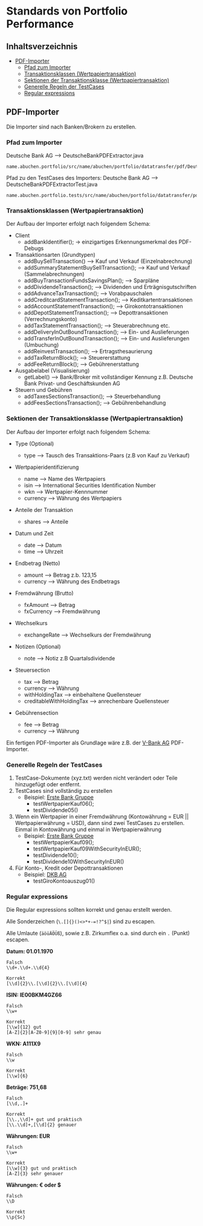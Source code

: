 # Standards von Portfolio Performance

## Inhaltsverzeichnis
- [PDF-Importer](#PDF-Importer)
	- [Pfad zum Importer](#Pfad_zum_Importer)
	- [Transaktionsklassen (Wertpapiertransaktion)](#Transaktionsklassen_Wertpapiertransaktion)
	- [Sektionen der Transaktionsklasse (Wertpapiertransaktion)](#Sektionen_der_Transaktionsklasse_Wertpapiertransaktion_)
	- [Generelle Regeln der TestCases](#Generelle_Regeln_der_TestCases)
	- [Regular expressions](#Regular_expressions)

<a name="PDF-Importer"></a>
## PDF-Importer
Die Importer sind nach Banken/Brokern zu erstellen.


<a name="Pfad"></a>
### Pfad zum Importer
Deutsche Bank AG --> DeutscheBankPDFExtractor.java
```
name.abuchen.portfolio/src/name/abuchen/portfolio/datatransfer/pdf/DeutscheBankPDFExtractor.java
```
Pfad zu den TestCases des Importers:
Deutsche Bank AG --> DeutscheBankPDFExtractorTest.java
```
name.abuchen.portfolio.tests/src/name/abuchen/portfolio/datatransfer/pdf/deutschebank/DeutscheBankPDFExtractorTest.java
```


<a name="Transaktionsklassen_Wertpapiertransaktion"></a>
### Transaktionsklassen (Wertpapiertransaktion)

Der Aufbau der Importer erfolgt nach folgendem Schema:
* Client
  * addBankIdentifier(); -> einzigartiges Erkennungsmerkmal des PDF-Debugs
* Transaktionsarten (Grundtypen)
  * addBuySellTransaction() --> Kauf und Verkauf (Einzelnabrechnung)
  * addSummaryStatementBuySellTransaction();  --> Kauf und Verkauf (Sammelabrechnungen)
  * addBuyTransactionFundsSavingsPlan(); --> Sparpläne
  * addDividendeTransaction(); --> Dividenden und Erträgnisgutschriften
  * addAdvanceTaxTransaction(); --> Vorabpauschalen
  * addCreditcardStatementTransaction(); --> Keditkartentransaktionen
  * addAccountStatementTransaction(); --> Girokontotransaktionen
  * addDepotStatementTransaction(); --> Depottransaktionen (Verrechnungskonto)
  * addTaxStatementTransaction(); --> Steuerabrechnung etc.
  * addDeliveryInOutBoundTransaction(); --> Ein- und Auslieferungen
  * addTransferInOutBoundTransaction(); --> Ein- und Auslieferungen (Umbuchung)
  * addReinvestTransaction(); --> Ertragsthesaurierung
  * addTaxReturnBlock(); --> Steuererstattung
  * addFeeReturnBlock(); --> Gebührenerstattung
* Ausgabelabel (Visualisierung)
  * getLabel() --> Bank/Broker mit vollständiger Kennung z.B. Deutsche Bank Privat- und Geschäftskunden AG
* Steuern und Gebühren
  * addTaxesSectionsTransaction(); --> Steuerbehandlung
  * addFeesSectionsTransaction(); --> Gebührenbehandlung


<a name="Sektionen_der_Transaktionsklasse_Wertpapiertransaktion_"></a>
### Sektionen der Transaktionsklasse (Wertpapiertransaktion)
Der Aufbau der Importer erfolgt nach folgendem Schema:
* Type (Optional)
  * type --> Tausch des Transaktions-Paars (z.B von Kauf zu Verkauf)
* Wertpapieridentifizierung
  * name --> Name des Wertpapiers
  * isin --> International Securities Identification Number
  * wkn --> Wertpapier-Kennnummer
  * currency --> Währung des Wertpapiers
* Anteile der Transaktion
  * shares --> Anteile
* Datum und Zeit
  * date --> Datum
  * time --> Uhrzeit
* Endbetrag (Netto)
  * amount --> Betrag z.b. 123,15
  * currency --> Währung des Endbetrags
* Fremdwährung (Brutto)
  * fxAmount --> Betrag
  * fxCurrency --> Fremdwährung 
* Wechselkurs
  * exchangeRate --> Wechselkurs der Fremdwährung
* Notizen (Optional)
  * note --> Notiz z.B Quartalsdividende

* Steuersection
   * tax --> Betrag
   * currency --> Währung
   * withHoldingTax --> einbehaltene Quellensteuer
   * creditableWithHoldingTax --> anrechenbare Quellensteuer
* Gebührensection
   * fee --> Betrag
   * currency --> Währung

Ein fertigen PDF-Importer als Grundlage wäre z.B. der [V-Bank AG](https://github.com/buchen/portfolio/blob/master/name.abuchen.portfolio/src/name/abuchen/portfolio/datatransfer/pdf/VBankAGPDFExtractor.java) PDF-Importer.


<a name="Generelle_Regeln_der_TestCases"></a>
### Generelle Regeln der TestCases
1. TestCase-Dokumente (xyz.txt) werden nicht verändert oder Teile hinzugefügt oder entfernt.
2. TestCases sind vollständig zu erstellen 
   * Beispiel: [Erste Bank Gruppe](https://github.com/buchen/portfolio/blob/fe2c944b95cd0c6a2eca49534d6ed21f1586d80c/name.abuchen.portfolio.tests/src/name/abuchen/portfolio/datatransfer/pdf/erstebank/erstebankPDFExtractorTest.java)
      * testWertpapierKauf06();
      * testDividende05()
3. Wenn ein Wertpapier in einer Fremdwährung (Kontowährung = EUR || Wertpapierwährung = USD), dann sind zwei TestCases zu erstellen. Einmal in Kontowährung und einmal in Wertpapierwährung
   * Beispiel: [Erste Bank Gruppe](https://github.com/buchen/portfolio/blob/fe2c944b95cd0c6a2eca49534d6ed21f1586d80c/name.abuchen.portfolio.tests/src/name/abuchen/portfolio/datatransfer/pdf/erstebank/erstebankPDFExtractorTest.java)
      * testWertpapierKauf09();
      * testWertpapierKauf09WithSecurityInEUR();
      * testDividende10();
      * testDividende10WithSecurityInEUR()
4. Für Konto-, Kredit oder Depottransaktionen
   * Beispiel: [DKB AG](name.abuchen.portfolio.tests/src/name/abuchen/portfolio/datatransfer/pdf/dkb/DkbPDFExtractorTest.java)
      * testGiroKontoauszug01()


<a name="Regular_expressions"></a>
### Regular expressions
Die Regular expressions sollten korrekt und genau erstellt werden.

Alle Sonderzeichen (```\.[]{}()<>*+-=!?^$|```) sind zu escapen. 

Alle Umlaute (```äöüÄÖÜß```), sowie z.B. Zirkumflex o.a. sind durch ein ```.``` (Punkt) escapen.

**Datum: 01.01.1970**
```
Falsch
\\d+.\\d+.\\d{4}
```
```
Korrekt
[\\d]{2}\\.[\\d]{2}\\.[\\d]{4}
```
**ISIN: IE00BKM4GZ66**
```
Falsch
\\w+
```
```
Korrekt
[\\w]{12} gut
[A-Z]{2}[A-Z0-9]{9}[0-9] sehr genau
```
**WKN: A111X9**
```
Falsch
\\w
```
```
Korrekt
[\\w]{6}
```
**Beträge: 751,68**
```
Falsch
[\\d,.]+
```
```
Korrekt
[\\.,\\d]+ gut und praktisch
[\\.\\d]+,[\\d]{2} genauer
```
**Währungen: EUR**
```
Falsch
\\w+
```
```
Korrekt
[\\w]{3} gut und praktisch
[A-Z]{3} sehr genauer
```
**Währungen: € oder $**
```
Falsch
\\D
```
```
Korrekt
\\p{Sc}
```
